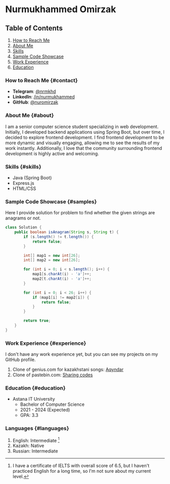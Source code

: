 # Nurmukhammed Omirzak

## Table of Contents

1. [How to Reach Me](#contact)
2. [About Me](#about)
3. [Skills](#skills)
4. [Sample Code Showcase](#samples)
5. [Work Experience](#experience)
6. [Education](#education)

### How to Reach Me {#contact}

- **Telegram**: [@nrmkhd](https://t.me/nrmkhd)
- **LinkedIn**: [/in/nurmukhammed](https://www.linkedin.com/in/nurmukhammed/)
- **GitHub**: [@nuromirzak](https://github.com/nuromirzak)

### About Me {#about}

I am a senior computer science student specializing in web development. Initially, I developed backend applications using Spring Boot, but over time, I decided to explore frontend development. I find frontend development to be more dynamic and visually engaging, allowing me to see the results of my work instantly. Additionally, I love that the community surrounding frontend development is highly active and welcoming.

### Skills {#skills}

- Java (Spring Boot)
- Express.js
- HTML/CSS

### Sample Code Showcase {#samples}

Here I provide solution for problem to find whether the given strings are anagrams or not.

```java
class Solution {
    public boolean isAnagram(String s, String t) {
        if (s.length() != t.length()) {
            return false;
        }

        int[] map1 = new int[26];
        int[] map2 = new int[26];

        for (int i = 0; i < s.length(); i++) {
            map1[s.charAt(i) - 'a']++;
            map2[t.charAt(i) - 'a']++;
        }

        for (int i = 0; i < 26; i++) {
            if (map1[i] != map2[i]) {
                return false;
            }
        }

        return true;
    }
}
```

### Work Experience {#experience}

I don't have any work experience yet, but you can see my projects on my GitHub profile.

1. Clone of genius.com for kazakhstani songs: [Aqyndar](https://github.com/nuromirzak/aqyndar)
2. Clone of pastebin.com: [Sharing codes](https://github.com/nuromirzak/sharing-codes)

### Education {#education}

- Astana IT University
    - Bachelor of Computer Science
    - 2021 - 2024 (Expected)
    - GPA: 3.3

### Languages {#languages}

1. English: Intermediate [^1]
2. Kazakh: Native
3. Russian: Intermediate

[^1]: I have a certificate of IELTS with overall score of 6.5, but I haven't practiced English for a long time, so I'm not sure about my current level.
